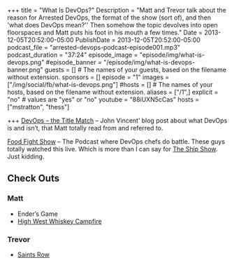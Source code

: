+++
title = "What Is DevOps?"
Description = "Matt and Trevor talk about the reason for Arrested DevOps, the format of the show (sort of), and then 'what does DevOps mean?'' Then somehow the topic devolves into open floorspaces and Matt puts his foot in his mouth a few times."
Date = 2013-12-05T20:52:00-05:00
PublishDate = 2013-12-05T20:52:00-05:00
podcast_file = "arrested-devops-podcast-episode001.mp3"
podcast_duration = "37:24"
episode_image = "episode/img/what-is-devops.png"
#episode_banner = "/episode/img/what-is-devops-banner.png"
guests = [] # The names of your guests, based on the filename without extension.
sponsors = []
episode = "1"
images = ["/img/social/fb/what-is-devops.png"]
#hosts = [] # The names of your hosts, based on the filename without extension.
aliases = ["/1",]
explicit = "no" # values are "yes" or "no"
youtube = "88iUXN5cCas"
hosts = ["mstratton", "thess"]

+++
[DevOps – the Title Match](http://blog.lusis.org/blog/2013/06/04/devops-the-title-match/) – John Vincent’ blog post about what DevOps is and isn’t, that Matt totally read from and referred to.

[Food Fight Show](http://foodfightshow.org/) – The Podcast where DevOps chefs do battle. These guys totally watched this live. Which is more than I can say for [The Ship Show](http://theshipshow.com/). Just kidding.

## Check Outs

### Matt

* Ender’s Game
* [High West Whiskey Campfire](http://www.highwest.com/spirits/new-campfire/)

### Trevor

* [Saints Row](http://www.saintsrow.com/)
